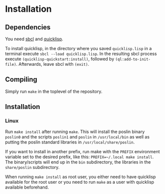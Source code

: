 # Installation


## Dependencies

You need [sbcl](http://sbcl.org) and [quicklisp](https://www.quicklisp.org).

To install quicklisp, in the directory where you saved `quicklisp.lisp` in a
terminal execute `sbcl --load quicklisp.lisp`. In the resulting sbcl process
execute `(quicklisp-quickstart:install)`, followed by
`(ql:add-to-init-file)`. Afterwards, leave sbcl with `(exit)`.

## Compiling

Simply run `make` in the toplevel of the repository.

## Installation

### Linux

Run `make install` after running `make`. This will install the poslin binary
`poslin0` and the scripts `poslin1` and `poslin` in `/usr/local/bin` as well
as putting the poslin standard libraries in `/usr/local/share/poslin`.

If you want to install in another prefix, run make with the `PREFIX` environment
variable set to the desired prefix, like this: `PREFIX=~/.local make
install`. The binary/scripts will end up in the `bin` subdirectory, the
libraries in the `share/poslin` subdirectory.

When running `make install` as root user, you either need to have quicklisp
available for the root user or you need to run `make` as a user with quicklisp
available beforehand.